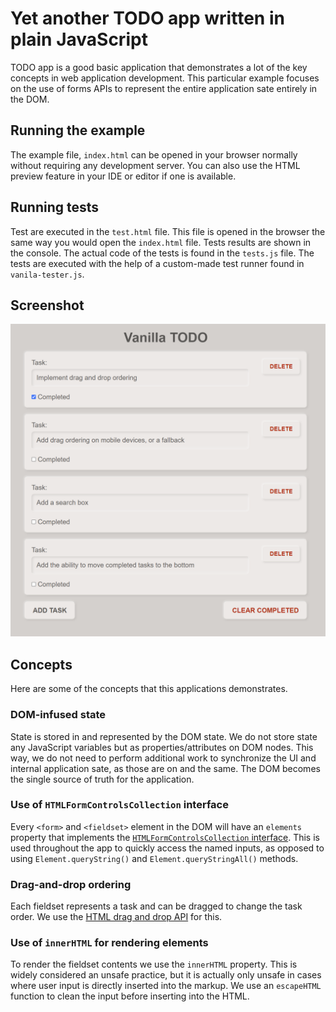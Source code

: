 # Yet another TODO app written in plain JavaScript

TODO app is a good basic application that demonstrates a lot of the key 
concepts in web application development. This particular example focuses on 
the use of forms APIs to represent the entire application sate entirely in 
the DOM.

## Running the example

The example file, `index.html` can be opened in your browser normally without 
requiring any development server. You can also use the HTML preview feature in 
your IDE or editor if one is available.

## Running tests

Test are executed in the `test.html` file. This file is opened in the 
browser the same way you would open the `index.html` file. Tests results are 
shown in the console. The actual code of the tests is found in the `tests.js` 
file. The tests are executed with the help of a custom-made test runner 
found in `vanila-tester.js`.

## Screenshot

![Screenshot of the vanilla TODO app](./screenshot.png)

## Concepts

Here are some of the concepts that this applications demonstrates.

### DOM-infused state

State is stored in and represented by the DOM state. We do not store state any
JavaScript variables but as properties/attributes on DOM nodes. This way, we
do not need to perform additional work to synchronize the UI and internal
application sate, as those are on and the same. The DOM becomes the single
source of truth for the application.

### Use of `HTMLFormControlsCollection` interface

Every `<form>` and `<fieldset>` element in the DOM will have an `elements` 
property that implements the 
[`HTMLFormControlsCollection` interface](https://developer.mozilla.org/en-US/docs/Web/API/HTMLFormControlsCollection).
This is used throughout the app to quickly access the named inputs, as opposed 
to using `Element.queryString()` and `Element.queryStringAll()` methods.

### Drag-and-drop ordering

Each fieldset represents a task and can be dragged to change the task order. 
We use the [HTML drag and drop API](https://developer.mozilla.org/en-US/docs/Web/API/HTML_Drag_and_Drop_API) 
for this.

### Use of `innerHTML` for rendering elements

To render the fieldset contents we use the `innerHTML` property. This is 
widely considered an unsafe practice, but it is actually only unsafe in 
cases where user input is directly inserted into the markup. We use an 
`escapeHTML` function to clean the input before inserting into the HTML.
